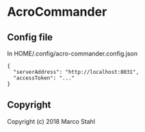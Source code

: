 # AcroCommander

## Config file

In HOME/.config/acro-commander.config.json
```
{
  "serverAddress": "http://localhost:8031",
  "accessToken": "..."
}

```

## Copyright

Copyright (c) 2018 Marco Stahl
